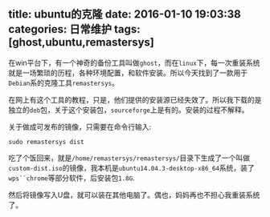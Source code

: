 title: ubuntu的克隆
date: 2016-01-10 19:03:38
categories: 日常维护
tags: [ghost,ubuntu,remastersys]
---
在win平台下，有一个神奇的备份工具叫做`ghost`，而在`linux`下，每一次重装系统就是一场繁琐的历程，各种环境配置，和软件安装。所以今天找到了一款用于`Debian`系的克隆工具`remastersys`。

<!--more-->

在网上有这个工具的教程，只是，他们提供的安装源已经失效了。所以我下载的是独立的`deb`包，关于这个安装包，`sourceforge`上是有的。安装的过程不解释。

关于做成可发布的镜像，只需要在命令行输入:
```
sudo remastersys dist
```
吃了个饭回来，就是`/home/remastersys/remastersys/`目录下生成了一个叫做`custom-dist.iso`的镜像，我本机是`ubuntu14.04.3-desktop-x86_64`系统，装了`wps``chrome`等部分软件，后安装包`1.8G`.

然后将镜像写入U盘，就可以装在其他电脑了。偶也，妈妈再也不担心我重装系统了。
